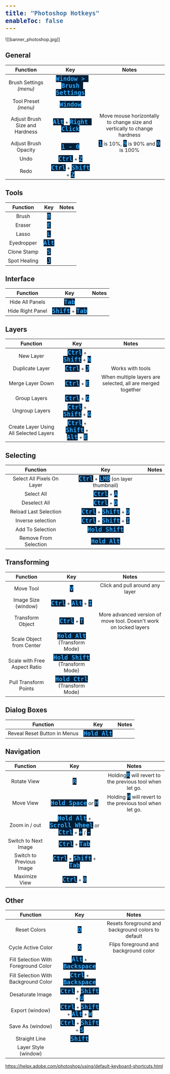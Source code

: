 ```yaml
---
title: "Photoshop Hotkeys"
enableToc: false
---
```

<style>
code { color: #30A8FF; background: #001E36; font-size: 19px; font-weight: bold; font-family: Consolas, monospace, monaco; }
@media screen and (max-width: 700px) {
table { margin-left: auto; margin-right: auto; }
h2, h3 { text-align: center; }
}
</style>
![[banner_photoshop.jpg]]

## General
|Function|Key|Notes
|:-:|:-:|:-:
|Brush Settings _(menu)_|`Window > Brush Settings`|
|Tool Preset _(menu)_|`Window`|
|Adjust Brush Size and Hardness|`Alt` + `Right Click`|Move mouse horizontally to change size and vertically to change hardness
|Adjust Brush Opacity|`1 - 0`|`1` is 10%, `9` is 90% and `0` is 100%
|Undo|`Ctrl` + `Z`|
|Redo|`Ctrl` + `Shift` + `Z`|

## Tools
|Function|Key|Notes
|:-:|:-:|:-:
|Brush|`B`|
|Eraser|`E`|
|Lasso|`L`|
|Eyedropper|`Alt`|
|Clone Stamp|`S`
|Spot Healing|`J`

## Interface
|Function|Key|Notes
|:-:|:-:|:-:
|Hide All Panels|`Tab`
|Hide Right Panel|`Shift` + `Tab`

## Layers
|Function|Key|Notes
|:-:|:-:|:-:
|New Layer|`Ctrl` + `Shift` + `N`|
|Duplicate Layer|`Ctrl` + `J`|Works with tools
|Merge Layer Down|`Ctrl` + `E`|When multiple layers are selected, all are merged together
|Group Layers|`Ctrl` + `G`|
|Ungroup Layers|`Ctrl` + `Shift` + `G`|
|Create Layer Using All Selected Layers|`Ctrl` + `Shift` + `Alt` + `E`|

## Selecting
|Function|Key|Notes
|:-:|:-:|:-:
|Select All Pixels On Layer| `Ctrl` + `LMB` (on layer thumbnail)|
|Select All| `Ctrl` + `A`|
|Deselect All| `Ctrl` + `D`|
|Reload Last Selection| `Ctrl` + `Shift` + `D`|
|Inverse selection| `Ctrl` + `Shift` + `I`|
|Add To Selection| `Hold Shift`|
|Remove From Selection| `Hold Alt`|

## Transforming
|Function|Key|Notes
|:-:|:-:|:-:
|Move Tool| `V`|Click and pull around any layer
|Image Size (window)| `Ctrl` + `Alt` + `I`|
|Transform Object| `Ctrl` + `T`|More advanced version of move tool. Doesn't work on locked layers
|Scale Object from Center|`Hold Alt` (Transform Mode)|
|Scale with Free Aspect Ratio|`Hold Shift` (Transform Mode)|
|Pull Transform Points|`Hold Ctrl` (Transform Mode)|

## Dialog Boxes
|Function|Key|Notes
|:-:|:-:|:-:
|Reveal Reset Button in Menus| `Hold Alt`|

## Navigation
|Function|Key|Notes
|:-:|:-:|:-:
|Rotate View|`R`|Holding`R` will revert to the previous tool when let go.
|Move View|`Hold Space` or `H`|Holding `H` will revert to the previous tool when let go.
|Zoom in / out|`Hold Alt` + `Scroll Wheel` or `Ctrl` + `+` / `-`|
|Switch to Next Image| `Ctrl` + `Tab`|
|Switch to Previous Image| `Ctrl` + `Shift` + `Tab`|
|Maximize View|`Ctrl` + `0`|


## Other
|Function|Key|Notes
|:-:|:-:|:-:
|Reset Colors|`D`|Resets foreground and background colors to default
|Cycle Active Color|`X`|Flips foreground and background color
|Fill Selection With Foreground Color|`Alt` + `Backspace`|
|Fill Selection With Background Color|`Ctrl` + `Backspace`|
|Desaturate Image|`Ctrl` + `Shift` + `U`|
|Export (window)|`Ctrl` + `Shift` + `Alt` + `W`|
|Save As (window)|`Ctrl` + `Shift` + `S`|
|Straight Line|`Shift`|
|Layer Style (window)|

https://helpx.adobe.com/photoshop/using/default-keyboard-shortcuts.html